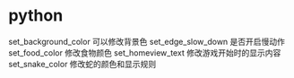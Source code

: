 # python
set_background_color 可以修改背景色
set_edge_slow_down 是否开启慢动作
set_food_color 修改食物颜色
set_homeview_text 修改游戏开始时的显示内容
set_snake_color 修改蛇的颜色和显示规则
